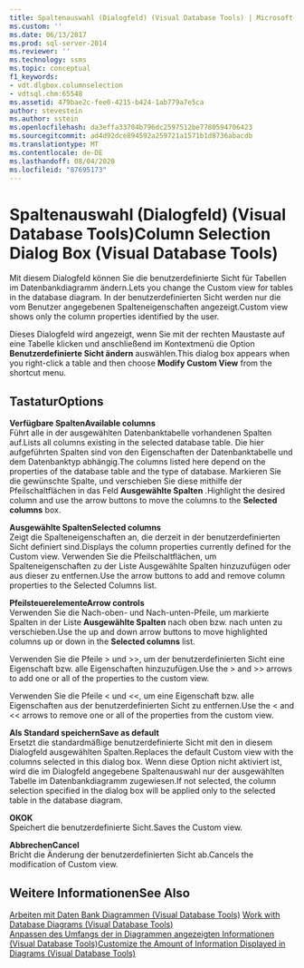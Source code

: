 ```yaml
---
title: Spaltenauswahl (Dialogfeld) (Visual Database Tools) | Microsoft-Dokumentation
ms.custom: ''
ms.date: 06/13/2017
ms.prod: sql-server-2014
ms.reviewer: ''
ms.technology: ssms
ms.topic: conceptual
f1_keywords:
- vdt.dlgbox.columnselection
- vdtsql.chm:65548
ms.assetid: 479bae2c-fee0-4215-b424-1ab779a7e5ca
author: stevestein
ms.author: sstein
ms.openlocfilehash: da3effa33704b796dc2597512be7780594706423
ms.sourcegitcommit: ad4d92dce894592a259721a1571b1d8736abacdb
ms.translationtype: MT
ms.contentlocale: de-DE
ms.lasthandoff: 08/04/2020
ms.locfileid: "87695173"
---
```

# <a name="column-selection-dialog-box-visual-database-tools"></a><span data-ttu-id="5252e-102">Spaltenauswahl (Dialogfeld) (Visual Database Tools)</span><span class="sxs-lookup"><span data-stu-id="5252e-102">Column Selection Dialog Box (Visual Database Tools)</span></span>
  <span data-ttu-id="5252e-103">Mit diesem Dialogfeld können Sie die benutzerdefinierte Sicht für Tabellen im Datenbankdiagramm ändern.</span><span class="sxs-lookup"><span data-stu-id="5252e-103">Lets you change the Custom view for tables in the database diagram.</span></span> <span data-ttu-id="5252e-104">In der benutzerdefinierten Sicht werden nur die vom Benutzer angegebenen Spalteneigenschaften angezeigt.</span><span class="sxs-lookup"><span data-stu-id="5252e-104">Custom view shows only the column properties identified by the user.</span></span>  
  
 <span data-ttu-id="5252e-105">Dieses Dialogfeld wird angezeigt, wenn Sie mit der rechten Maustaste auf eine Tabelle klicken und anschließend im Kontextmenü die Option **Benutzerdefinierte Sicht ändern** auswählen.</span><span class="sxs-lookup"><span data-stu-id="5252e-105">This dialog box appears when you right-click a table and then choose **Modify Custom View** from the shortcut menu.</span></span>  
  
## <a name="options"></a><span data-ttu-id="5252e-106">Tastatur</span><span class="sxs-lookup"><span data-stu-id="5252e-106">Options</span></span>  
 <span data-ttu-id="5252e-107">**Verfügbare Spalten**</span><span class="sxs-lookup"><span data-stu-id="5252e-107">**Available columns**</span></span>  
 <span data-ttu-id="5252e-108">Führt alle in der ausgewählten Datenbanktabelle vorhandenen Spalten auf.</span><span class="sxs-lookup"><span data-stu-id="5252e-108">Lists all columns existing in the selected database table.</span></span> <span data-ttu-id="5252e-109">Die hier aufgeführten Spalten sind von den Eigenschaften der Datenbanktabelle und dem Datenbanktyp abhängig.</span><span class="sxs-lookup"><span data-stu-id="5252e-109">The columns listed here depend on the properties of the database table and the type of database.</span></span> <span data-ttu-id="5252e-110">Markieren Sie die gewünschte Spalte, und verschieben Sie diese mithilfe der Pfeilschaltflächen in das Feld **Ausgewählte Spalten** .</span><span class="sxs-lookup"><span data-stu-id="5252e-110">Highlight the desired column and use the arrow buttons to move the columns to the **Selected columns** box.</span></span>  
  
 <span data-ttu-id="5252e-111">**Ausgewählte Spalten**</span><span class="sxs-lookup"><span data-stu-id="5252e-111">**Selected columns**</span></span>  
 <span data-ttu-id="5252e-112">Zeigt die Spalteneigenschaften an, die derzeit in der benutzerdefinierten Sicht definiert sind.</span><span class="sxs-lookup"><span data-stu-id="5252e-112">Displays the column properties currently defined for the Custom view.</span></span> <span data-ttu-id="5252e-113">Verwenden Sie die Pfeilschaltflächen, um Spalteneigenschaften zu der Liste Ausgewählte Spalten hinzuzufügen oder aus dieser zu entfernen.</span><span class="sxs-lookup"><span data-stu-id="5252e-113">Use the arrow buttons to add and remove column properties to the Selected Columns list.</span></span>  
  
 <span data-ttu-id="5252e-114">**Pfeilsteuerelemente**</span><span class="sxs-lookup"><span data-stu-id="5252e-114">**Arrow controls**</span></span>  
 <span data-ttu-id="5252e-115">Verwenden Sie die Nach-oben- und Nach-unten-Pfeile, um markierte Spalten in der Liste **Ausgewählte Spalten** nach oben bzw. nach unten zu verschieben.</span><span class="sxs-lookup"><span data-stu-id="5252e-115">Use the up and down arrow buttons to move highlighted columns up or down in the **Selected columns** list.</span></span>  
  
 <span data-ttu-id="5252e-116">Verwenden Sie die Pfeile > und >>, um der benutzerdefinierten Sicht eine Eigenschaft bzw. alle Eigenschaften hinzuzufügen.</span><span class="sxs-lookup"><span data-stu-id="5252e-116">Use the > and >> arrows to add one or all of the properties to the custom view.</span></span>  
  
 <span data-ttu-id="5252e-117">Verwenden Sie die Pfeile < und <<, um eine Eigenschaft bzw. alle Eigenschaften aus der benutzerdefinierten Sicht zu entfernen.</span><span class="sxs-lookup"><span data-stu-id="5252e-117">Use the < and << arrows to remove one or all of the properties from the custom view.</span></span>  
  
 <span data-ttu-id="5252e-118">**Als Standard speichern**</span><span class="sxs-lookup"><span data-stu-id="5252e-118">**Save as default**</span></span>  
 <span data-ttu-id="5252e-119">Ersetzt die standardmäßige benutzerdefinierte Sicht mit den in diesem Dialogfeld ausgewählten Spalten.</span><span class="sxs-lookup"><span data-stu-id="5252e-119">Replaces the default Custom view with the columns selected in this dialog box.</span></span> <span data-ttu-id="5252e-120">Wenn diese Option nicht aktiviert ist, wird die im Dialogfeld angegebene Spaltenauswahl nur der ausgewählten Tabelle im Datenbankdiagramm zugewiesen.</span><span class="sxs-lookup"><span data-stu-id="5252e-120">If not selected, the column selection specified in the dialog box will be applied only to the selected table in the database diagram.</span></span>  
  
 <span data-ttu-id="5252e-121">**OK**</span><span class="sxs-lookup"><span data-stu-id="5252e-121">**OK**</span></span>  
 <span data-ttu-id="5252e-122">Speichert die benutzerdefinierte Sicht.</span><span class="sxs-lookup"><span data-stu-id="5252e-122">Saves the Custom view.</span></span>  
  
 <span data-ttu-id="5252e-123">**Abbrechen**</span><span class="sxs-lookup"><span data-stu-id="5252e-123">**Cancel**</span></span>  
 <span data-ttu-id="5252e-124">Bricht die Änderung der benutzerdefinierten Sicht ab.</span><span class="sxs-lookup"><span data-stu-id="5252e-124">Cancels the modification of Custom view.</span></span>  
  
## <a name="see-also"></a><span data-ttu-id="5252e-125">Weitere Informationen</span><span class="sxs-lookup"><span data-stu-id="5252e-125">See Also</span></span>  
 <span data-ttu-id="5252e-126">[Arbeiten mit Daten Bank Diagrammen &#40;Visual Database Tools&#41;](visual-database-tools.md) </span><span class="sxs-lookup"><span data-stu-id="5252e-126">[Work with Database Diagrams &#40;Visual Database Tools&#41;](visual-database-tools.md) </span></span>  
 [<span data-ttu-id="5252e-127">Anpassen des Umfangs der in Diagrammen angezeigten Informationen &#40;Visual Database Tools&#41;</span><span class="sxs-lookup"><span data-stu-id="5252e-127">Customize the Amount of Information Displayed in Diagrams &#40;Visual Database Tools&#41;</span></span>](customize-the-amount-of-information-displayed-in-diagrams-visual-database-tools.md)  
  
  
